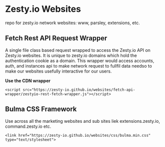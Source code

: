 # Zesty.io Websites
repo for zesty.io network websites: www, parsley, extensions, etc.


## Fetch Rest API Request Wrapper

A single file class based request wrapped to access the Zesty.io API on Zesty.io websites. It is unique to zesty.io domains which hold the authentication cookie as a domain. This wrapper would access accounts, auth, and instances api to make network request to fullfil data needso to make our websites usefully interactive for our users.

**Use the CDN wrapper**

``` 
<script src="https://zesty-io.github.io/websites/fetch-api-wrapper/zestyio-rest-fetch-wrapper.js"></script>
```

## Bulma CSS Framework

Use across all the marketing websites and sub sites liek extensions.zesty.io, command.zesty.io etc.

```
<link href="https://zesty-io.github.io/websites/css/bulma.min.css" type="text/stylesheet">
```
